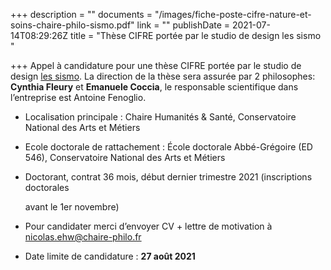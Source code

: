 +++
description = ""
documents = "/images/fiche-poste-cifre-nature-et-soins-chaire-philo-sismo.pdf"
link = ""
publishDate = 2021-07-14T08:29:26Z
title = "Thèse CIFRE portée par le studio de design les sismo "

+++
Appel à candidature pour une thèse CIFRE portée par le studio de design [les sismo](http://www.les-sismo.com/). La direction de la thèse sera assurée par 2 philosophes: **Cynthia Fleury** et **Emanuele Coccia**, le responsable scientifique dans l’entreprise est Antoine Fenoglio.

* Localisation principale : Chaire Humanités & Santé, Conservatoire National des Arts et Métiers
* Ecole doctorale de rattachement : École doctorale Abbé-Grégoire (ED 546), Conservatoire National des Arts et Métiers
* Doctorant, contrat 36 mois, début dernier trimestre 2021 (inscriptions doctorales

  avant le 1er novembre)
* Pour candidater merci d’envoyer CV + lettre de motivation à [nicolas.ehw@chaire-philo.fr](mailto:nicolas.ehw@chaire-philo.fr)
* Date limite de candidature : **27 août 2021**